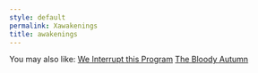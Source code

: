 ```yaml
---
style: default
permalink: Xawakenings
title: awakenings
---
```

You may also like:
[We Interrupt this Program](http://scp-wiki.net/we-interrupt-this-program)
[The Bloody Autumn](http://scp-wiki.net/the-bloody-autumn)
